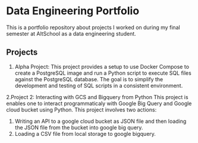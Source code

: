 # Data Engineering Portfolio

This is a portfolio repository about projects I worked on during my final semester at AltSchool as a data engineering student.

## Projects

1. Alpha Project: This project provides a setup to use Docker Compose to create a PostgreSQL image and run a Python script to execute SQL files against the PostgreSQL database. The goal is to simplify the development and testing of SQL scripts in a consistent environment.

2.Project 2: Interacting with GCS and Bigquery from Python
This project is enables one to interact programmaticaly with Google Big Query and Google cloud bucket using Python. This project involves two actions:

1.  Writing an API to a google cloud bucket as JSON file and then loading the JSON file from the bucket into google big query.
2.  Loading a CSV file from local storage to google bigquery.
